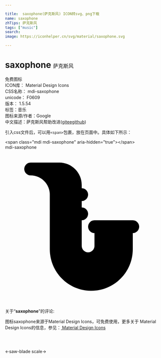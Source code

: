 ```yaml
---

title:  saxophone(萨克斯风) ICON转svg、png下载
name: saxophone
zhTips: 萨克斯风
tags: ["music"]
search: 
image: https://iconhelper.cn/svg/material/saxophone.svg

---
```


# saxophone  <small style="font-size: 60%;font-weight: 100">萨克斯风</small>


<div class="detail-page">
<p>
<span><span class="badge-success badge">免费图标</span> </span>
<br/>
<span>
ICON库：
<span class="badge-secondary badge">Material Design Icons</span> 
</span>
<br/>
<span>
CSS名称：
<span class="badge-secondary badge">mdi-saxophone</span> 
</span>
<br/>
<span>
unicode：
<span class="badge-secondary badge">F0609</span> 
<copy-btn content='F0609' btn-title=""></copy-btn>
<copy-btn :content='String.fromCodePoint(parseInt("F0609", 16))' btn-title="复制U"></copy-btn>
</span>
<br/>
<span>
版本：
<span class="badge-secondary badge">1.5.54</span> 
</span><br/><span>标签：<span class="badge-light badge"><router-link to="/tags/music.html">音乐</router-link></span></span>
<br/>
<span>图标来源/作者：<span class="badge-light badge">Google</span></span> 
<br/>
<span class="zh-detail">中文描述：<span class="badge-primary badge">萨克斯风</span><span class="help-link"><span>帮助改进</span>(<a href="https://gitee.com/liuwave/icon-helper/edit/master/json/material/saxophone.json" target="_blank" rel="noopener noreferrer">gitee</a><a href="https://github.com/liuwave/icon-helper/edit/master/json/material/saxophone.json" target="_blank" rel="noopener noreferrer">github</a></span>)</span><br/>
</p>
</div>
<div class="alert alert-dark">
  <i class="mdi mdi-saxophone mdi-48px"></i>
  <i class="mdi mdi-saxophone mdi-36px"></i>
  <i class="mdi mdi-saxophone mdi-24px"></i>
  <i class="mdi mdi-saxophone mdi-18px"></i>
</div>
<div>
  <p>引入css文件后，可以用<code>&lt;span&gt;</code>包裹，放在页面中。具体如下所示：    
  </p>
  <div class="alert alert-primary" style="font-size: 14px">
    &lt;span class="mdi mdi-saxophone" aria-hidden="true"&gt;&lt;/span&gt;
    <copy-btn content='<span class="mdi mdi-saxophone" aria-hidden="true"></span>'></copy-btn>
  </div>
  <div class="alert alert-secondary">
    <i class="mdi mdi-saxophone"
    style="font-size: 24px"
    aria-hidden="true"></i> mdi-saxophone
    <copy-btn content="mdi-saxophone" btn-title="复制图标名称"></copy-btn>
  </div>
</div>
<div id="svg" class="svg-wrap">
<svg xmlns="http://www.w3.org/2000/svg" viewBox="0 0 24 24"><path d="M4,2A1,1 0 0,0 3,3A1,1 0 0,0 4,4A3,3 0 0,1 7,7V8.66L7,15.5C7,19.1 9.9,22 13.5,22C17.1,22 20,19.1 20,15.5V13A1,1 0 0,0 21,12A1,1 0 0,0 20,11H14A1,1 0 0,0 13,12A1,1 0 0,0 14,13V15A1,1 0 0,1 13,16A1,1 0 0,1 12,15V11A1,1 0 0,0 13,10A1,1 0 0,0 12,9V8A1,1 0 0,0 13,7A1,1 0 0,0 12,6V5.5A3.5,3.5 0 0,0 8.5,2H4Z" /></svg>
</div>
<detail full-name='mdi-saxophone'></detail>
<div class="icon-detail__container">
<p>关于“<b>saxophone</b>”的评论:</p>
</div>
<Vssue title="关于“saxophone”的评论" />    
<div><p>图标saxophone来源于Material Design Icons，可免费使用，更多关于 Material Design Icons的信息，参见：<a target="_blank" href="https://iconhelper.cn/material.html"> Material Design Icons</a>
</p></div>

<div style="padding:2rem 0 " class="page-nav"><p class="inner"><span class="prev">←<router-link to="/icon/saw-blade.html">saw-blade</router-link></span> <span class="next"><router-link to="/icon/scale.html">scale</router-link>→</span></p></div>

